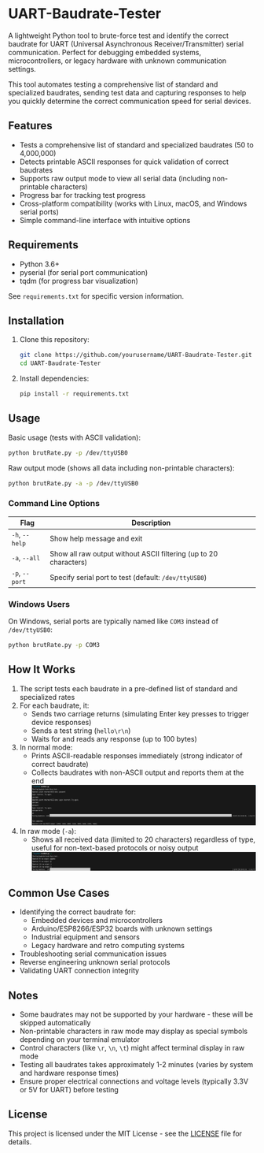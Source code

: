 # UART-Baudrate-Tester

A lightweight Python tool to brute-force test and identify the correct baudrate for UART (Universal Asynchronous Receiver/Transmitter) serial communication. Perfect for debugging embedded systems, microcontrollers, or legacy hardware with unknown communication settings.

This tool automates testing a comprehensive list of standard and specialized baudrates, sending test data and capturing responses to help you quickly determine the correct communication speed for serial devices.

## Features

- Tests a comprehensive list of standard and specialized baudrates (50 to 4,000,000)
- Detects printable ASCII responses for quick validation of correct baudrates
- Supports raw output mode to view all serial data (including non-printable characters)
- Progress bar for tracking test progress
- Cross-platform compatibility (works with Linux, macOS, and Windows serial ports)
- Simple command-line interface with intuitive options

## Requirements

- Python 3.6+
- pyserial (for serial port communication)
- tqdm (for progress bar visualization)

See `requirements.txt` for specific version information.

## Installation

1. Clone this repository:
   ```bash
   git clone https://github.com/yourusername/UART-Baudrate-Tester.git
   cd UART-Baudrate-Tester
   ```

2. Install dependencies:
   ```bash
   pip install -r requirements.txt
   ```

## Usage

Basic usage (tests with ASCII validation):
```bash
python brutRate.py -p /dev/ttyUSB0
```

Raw output mode (shows all data including non-printable characters):
```bash
python brutRate.py -a -p /dev/ttyUSB0
```

### Command Line Options

| Flag | Description |
|------|-------------|
| `-h`, `--help` | Show help message and exit |
| `-a`, `--all` | Show all raw output without ASCII filtering (up to 20 characters) |
| `-p`, `--port` | Specify serial port to test (default: `/dev/ttyUSB0`) |

### Windows Users

On Windows, serial ports are typically named like `COM3` instead of `/dev/ttyUSB0`:
```bash
python brutRate.py -p COM3
```

## How It Works

1. The script tests each baudrate in a pre-defined list of standard and specialized rates
2. For each baudrate, it:
   - Sends two carriage returns (simulating Enter key presses to trigger device responses)
   - Sends a test string (`hello\r\n`)
   - Waits for and reads any response (up to 100 bytes)
3. In normal mode:
   - Prints ASCII-readable responses immediately (strong indicator of correct baudrate)
   - Collects baudrates with non-ASCII output and reports them at the end
   ![NormalMode](https://github.com/ZyWAC/UART-Baudrate-Tester/blob/c9e152daaf66998bcb0573ef93a713457ba8e2ed/images/NormalMode.png)
4. In raw mode (`-a`):
   - Shows all received data (limited to 20 characters) regardless of type, useful for non-text-based protocols or noisy output
   ![-a Mode](https://github.com/ZyWAC/UART-Baudrate-Tester/blob/c9e152daaf66998bcb0573ef93a713457ba8e2ed/images/-aMode.png)

## Common Use Cases

- Identifying the correct baudrate for:
  - Embedded devices and microcontrollers
  - Arduino/ESP8266/ESP32 boards with unknown settings
  - Industrial equipment and sensors
  - Legacy hardware and retro computing systems
- Troubleshooting serial communication issues
- Reverse engineering unknown serial protocols
- Validating UART connection integrity

## Notes

- Some baudrates may not be supported by your hardware - these will be skipped automatically
- Non-printable characters in raw mode may display as special symbols depending on your terminal emulator
- Control characters (like `\r`, `\n`, `\t`) might affect terminal display in raw mode
- Testing all baudrates takes approximately 1-2 minutes (varies by system and hardware response times)
- Ensure proper electrical connections and voltage levels (typically 3.3V or 5V for UART) before testing

## License

This project is licensed under the MIT License - see the [LICENSE](LICENSE) file for details.
